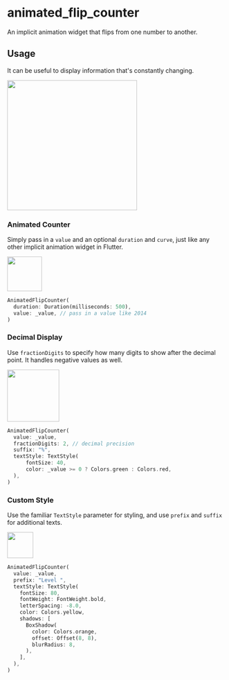 # animated_flip_counter

An implicit animation widget that flips from one number to another. 

## Usage

It can be useful to display information that's constantly changing.

<img src="https://github.com/h65wang/flutter-animated-counter/raw/master/gifs/demo.gif" height="300">

### Animated Counter

Simply pass in a `value` and an optional `duration` and `curve`, just like any other implicit animation widget in Flutter.

<img src="https://github.com/h65wang/flutter-animated-counter/raw/master/gifs/counter.gif" height="80">

```dart
AnimatedFlipCounter(
  duration: Duration(milliseconds: 500),
  value: _value, // pass in a value like 2014
)
```

### Decimal Display

Use `fractionDigits` to specify how many digits to show after the decimal point. It handles negative values as well.

<img src="https://github.com/h65wang/flutter-animated-counter/raw/master/gifs/percent.gif" height="120">

```dart
AnimatedFlipCounter(
  value: _value,
  fractionDigits: 2, // decimal precision
  suffix: "%",
  textStyle: TextStyle(
      fontSize: 40,
      color: _value >= 0 ? Colors.green : Colors.red,
  ),
)
```

### Custom Style

Use the familiar `TextStyle` parameter for styling, and use `prefix` and `suffix` for additional texts.

<img src="https://github.com/h65wang/flutter-animated-counter/raw/master/gifs/style.gif" height="60">

```dart
AnimatedFlipCounter(
  value: _value,
  prefix: "Level ",
  textStyle: TextStyle(
    fontSize: 80,
    fontWeight: FontWeight.bold,
    letterSpacing: -8.0,
    color: Colors.yellow,
    shadows: [
      BoxShadow(
        color: Colors.orange,
        offset: Offset(8, 8),
        blurRadius: 8,
      ),
    ],
  ),
)
```
